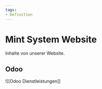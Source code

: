 ```yaml
---
tags:
- Definition
---
```

# Mint System Website

Inhalte von unserer Website.

## Odoo

![[Odoo Dienstleistungen]]